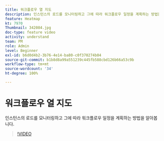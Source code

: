 ```yaml
---
title: 워크플로우 열 지도
description: 인스턴스의 로드를 모니터링하고 그에 따라 워크플로우 일정을 계획하는 방법을 알아봅니다.
feature: Heatmap
kt: 7970
Thumbnail: 342084.jpg
doc-type: feature video
activity: understand
team: PM
role: Admin
level: Beginner
exl-id: b6d0d4b2-3b76-4e14-ba80-c0f370274b04
source-git-commit: b1b8d8a99a551239c445fb588cbd126b66a53c9b
workflow-type: tm+mt
source-wordcount: '34'
ht-degree: 100%

---
```


# 워크플로우 열 지도

인스턴스의 로드를 모니터링하고 그에 따라 워크플로우 일정을 계획하는 방법을 알아봅니다.

>[!VIDEO](https://video.tv.adobe.com/v/342084?quality=12&learn=on)
